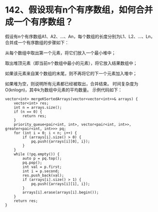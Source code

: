 # 142、假设现有n个有序数组，如何合并成一个有序数组？

假设有n个有序数组A1、A2、...、An，每个数组的长度分别为L1、L2、...、Ln，合并成一个有序数组的步骤如下：


从每个数组中取出第一个元素，将它们放入一个最小堆中；

取出堆顶元素（即当前n个数组中最小的元素），将它放入结果数组中；

如果该元素来自某个数组的末尾，则不再将它的下一个元素加入堆中；

如果堆为空，则说明所有元素都已经被取出，合并结束。
时间复杂度为O(knlogn)，其中k为数组中元素的平均数量。
示例代码如下：

```
vector<int> mergeKSortedArrays(vector<vector<int>>& arrays) {
    vector<int> res;
    int n = arrays.size();
    if (n == 0) {
        return res;
    }
    priority_queue<pair<int, int>, vector<pair<int, int>>, greater<pair<int, int>>> pq;
    for (int i = 0; i < n; i++) {
        if (arrays[i].size() > 0) {
            pq.push({arrays[i][0], i});
        }
    }
    while (!pq.empty()) {
        auto p = pq.top();
        pq.pop();
        int val = p.first;
        int i = p.second;
        res.push_back(val);
        if (arrays[i].size() > 1) {
            pq.push({arrays[i][1], i});
        }
        arrays[i].erase(arrays[i].begin());
    }
    return res;
}
```

